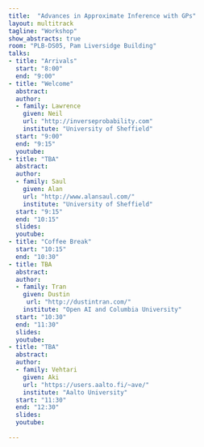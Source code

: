 ```yaml
---
title:  "Advances in Approximate Inference with GPs"
layout: multitrack
tagline: "Workshop"
show_abstracts: true
room: "PLB-DS05, Pam Liversidge Building"
talks:
- title: "Arrivals"
  start: "8:00"
  end: "9:00"
- title: "Welcome"    
  abstract:
  author:
  - family: Lawrence
    given: Neil 
    url: "http://inverseprobability.com"
    institute: "University of Sheffield"   
  start: "9:00"
  end: "9:15"
  youtube:
- title: "TBA"
  abstract:
  author:
  - family: Saul
    given: Alan 
    url: "http://www.alansaul.com/"
    institute: "University of Sheffield"
  start: "9:15"
  end: "10:15"
  slides:  
  youtube:
- title: "Coffee Break"
  start: "10:15"
  end: "10:30" 
- title: TBA  
  abstract:
  author: 
  - family: Tran
    given: Dustin
  	 url: "http://dustintran.com/"
    institute: "Open AI and Columbia University"   
  start: "10:30"
  end: "11:30"
  slides:  
  youtube: 
- title: "TBA"
  abstract: 
  author: 
  - family: Vehtari
    given: Aki 
    url: "https://users.aalto.fi/~ave/"
    institute: "Aalto University"  
  start: "11:30"
  end: "12:30"
  slides:
  youtube: 
  
---
```

